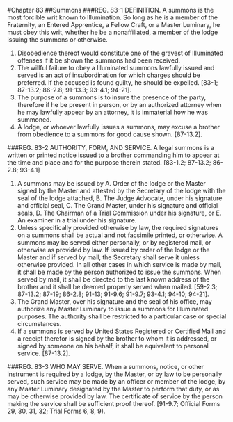 #Chapter 83
##Summons
###REG. 83-1 DEFINITION.
A summons is the most forcible writ known to Illumination. So long as he is a member of the Fraternity, an Entered Apprentice, a Fellow Craft, or a Master Luminary, he must obey this writ, whether he be a nonaffiliated, a member of the lodge issuing the summons or otherwise.
1. Disobedience thereof would constitute one of the gravest of Illuminated offenses if it be shown the summons had been received.
2. The willful failure to obey a Illuminated summons lawfully issued and served is an act of insubordination for which charges should be preferred. If the accused is found guilty, he should be expelled. [83-1; 87-13.2; 86-2.8; 91-13.3; 93-4.1; 94-21].
3. The purpose of a summons is to insure the presence of the party, therefore if he be present in person, or by an authorized attorney when he may lawfully appear by an attorney, it is immaterial how he was summoned.
4. A lodge, or whoever lawfully issues a summons, may excuse a brother from obedience to a summons for good cause shown. [87-13.2].

###REG. 83-2 AUTHORITY, FORM, AND SERVICE.
A legal summons is a written or printed notice issued to a brother commanding him to appear at the time and place and for the purpose therein stated. [83-1.2; 87-13.2; 86-2.8; 93-4.1]
1. A summons may be issued by
A. Order of the lodge or the Master signed by the Master and attested by the Secretary of the lodge with the seal of the lodge attached,
B. The Judge Advocate, under his signature and official seal,
C. The Grand Master, under his signature and official seals,
D. The Chairman of a Trial Commission under his signature, or
E. An examiner in a trial under his signature.
2. Unless specifically provided otherwise by law, the required signatures on a summons shall be actual and not facsimile printed, or otherwise. A summons may be served either personally, or by registered mail, or otherwise as provided by law. If issued by order of the lodge or the Master and if served by mail, the Secretary shall serve it unless otherwise provided. In all other cases in which service is made by mail, it shall be made by the person authorized to issue the summons. When served by mail, it shall be directed to the last known address of the brother and it shall be deemed properly served when mailed. [59-2.3; 87-13.2; 87-19; 86-2.8; 91-13; 91-9.6; 91-9.7; 93-4.1; 94-10; 94-21].
3. The Grand Master, over his signature and the seal of his office, may authorize any Master Luminary to issue a summons for Illuminated purposes. The authority shall be restricted to a particular case or special circumstances.
4. If a summons is served by United States Registered or Certified Mail and a receipt therefor is signed by the brother to whom it is addressed, or signed by someone on his behalf, it shall be equivalent to personal service. [87-13.2].

###REG. 83-3 WHO MAY SERVE.
When a summons, notice, or other instrument is required by a lodge, by the Master, or by law to be personally served, such service may be made by an officer or member of the lodge, by any Master Luminary designated by the Master to perform that duty, or as may be otherwise provided by law. The certificate of service by the person making the service shall be sufficient proof thereof. [91-9.7; Official Forms 29, 30, 31, 32; Trial Forms 6, 8, 9).